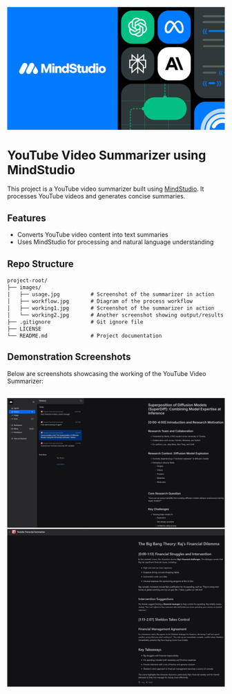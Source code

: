 <!-- Image courtesy of MindStudio -->
<img src="images/Getting Started with MindStudio 1.png" alt="Workflow Diagram" style="width:700px;">

# YouTube Video Summarizer using MindStudio

This project is a YouTube video summarizer built using [MindStudio]([https://mindstudio.example.com](https://www.mindstudio.ai/)). It processes YouTube videos and generates concise summaries.

## Features

- Converts YouTube video content into text summaries
- Uses MindStudio for processing and natural language understanding

## Repo Structure

```
project-root/
├── images/
|   ├── usage.jpg          # Screenshot of the summarizer in action
│   ├── workflow.jpg       # Diagram of the process workflow
│   ├── working1.jpg       # Screenshot of the summarizer in action
│   └── working2.jpg       # Another screenshot showing output/results
├── .gitignore             # Git ignore file
├── LICENSE
└── README.md              # Project documentation
```

## Demonstration Screenshots

Below are screenshots showcasing the working of the YouTube Video Summarizer: <br><br>

<img src="images/working1.JPG" alt="Working1" width="800">
<br>
<img src="images/working2.JPG" alt="Working2" width="800">
